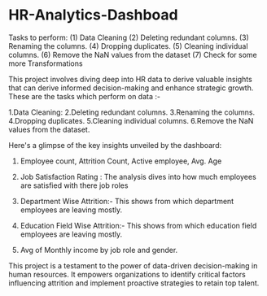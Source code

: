 # HR-Analytics-Dashboad

Tasks to perform: 
(1) Data Cleaning
(2) Deleting redundant columns.
(3) Renaming the columns.
(4) Dropping duplicates.
(5) Cleaning individual columns.
(6) Remove the NaN values from the dataset
(7) Check for some more Transformations

This project involves diving deep into HR data to derive valuable insights that can derive informed decision-making and enhance strategic growth. These are the tasks which perform on data :-

1.Data Cleaning:
2.Deleting redundant columns.
3.Renaming the columns.
4.Dropping duplicates.
5.Cleaning individual columns.
6.Remove the NaN values from the dataset.

Here's a glimpse of the key insights unveiled by the dashboard:

1. Employee count, Attrition Count, Active employee, Avg. Age

2. Job Satisfaction Rating : The analysis dives into how much employees are satisfied with there job roles

3. Department Wise Attrition:- This shows from which department employees are leaving mostly.

4. Education Field Wise Attrition:- This shows from which education field employees are leaving mostly.

5. Avg of Monthly income by job role and gender.
   
This project is a testament to the power of data-driven decision-making in human resources. It empowers organizations to identify critical factors influencing attrition and implement proactive strategies to retain top talent.


